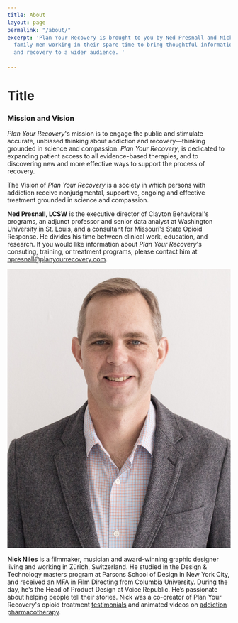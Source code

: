 ```yaml
---
title: About
layout: page
permalink: "/about/"
excerpt: 'Plan Your Recovery is brought to you by Ned Presnall and Nick Niles, two
  family men working in their spare time to bring thoughtful information about addiction
  and recovery to a wider audience. '

---
```

# Title

### Mission and Vision

_Plan Your Recovery_'s mission is to engage the public and stimulate accurate, unbiased thinking about addiction and recovery—thinking grounded in science and compassion. _Plan Your Recovery_, is dedicated to expanding patient access to all evidence-based therapies, and to discovering new and more effective ways to support the process of recovery.

The Vision of _Plan Your Recovery_ is a society in which persons with addiction receive nonjudgmental, supportive, ongoing and effective treatment grounded in science and compassion.

**Ned Presnall, LCSW**  is the executive director of Clayton Behavioral's programs, an adjunct professor and senior data analyst at Washington University in St. Louis, and a consultant for Missouri's State Opioid Response. He divides his time between clinical work, education, and research. If you would like information about _Plan Your Recovery_'s consuting, training, or treatment programs, please contact him at [npresnall@planyourrecovery.com](mailto:npresnall@planyourrecovery.com "Email Ned").

<img src="Ned Presnall.jpg" alt="Girl in a jacket">

**Nick Niles** is a filmmaker, musician and award-winning graphic designer living and working in Zürich, Switzerland. He studied in the Design & Technology masters program at Parsons School of Design in New York City, and received an MFA in Film Directing from Columbia University. During the day, he’s the Head of Product Design at Voice Republic. He’s passionate about helping people tell their stories. Nick was a co-creator of Plan Your Recovery's opioid treatment [testimonials](https://planyourrecovery.com/stories/ "Stories") and animated videos on [addiction pharmacotherapy](https://planyourrecovery.com/videos/ "Animations").